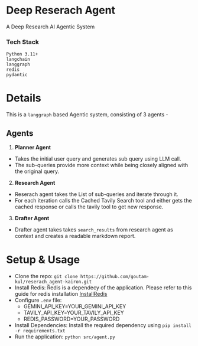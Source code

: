 # Deep Reserach Agent
A Deep Research AI Agentic System

### Tech Stack 
```
Python 3.11+
langchain
langgraph
redis
pydantic
```
# Details 
This is a `langgraph` based Agentic system, consisting of 3 agents - 

## Agents 
1. **Planner Agent** 
- Takes the initial user query and generates sub query using LLM call. 
- The sub-queries provide more context while being closely aligned with the original query.

2. **Research Agent**
- Reserach agent takes the List of sub-queries and iterate through it.
- For each iteration calls the Cached Tavily Search tool and either gets the cached response or calls the tavily tool to get new response.

3. **Drafter Agent** 
- Drafter agent takes takes `search_results` from research agent as context and creates a readable markdown report.

# Setup & Usage
- Clone the repo: `git clone https://github.com/goutam-kul/reserach_agent-kairon.git`
- Install Redis: Redis is a dependecy of the application. Please refer to this guide for redis installation [InstallRedis](https://redis.io/docs/latest/operate/oss_and_stack/install/archive/install-redis/)
- Configure `.env` file:
  - GEMINI_API_KEY=YOUR_GEMINI_API_KEY
  - TAVILY_API_KEY=YOUR_TAVILY_API_KEY
  - REDIS_PASSWORD=YOUR_PASSWORD
- Install Dependencies: Install the required dependency using `pip install -r requirements.txt`
- Run the application: `python src/agent.py`
